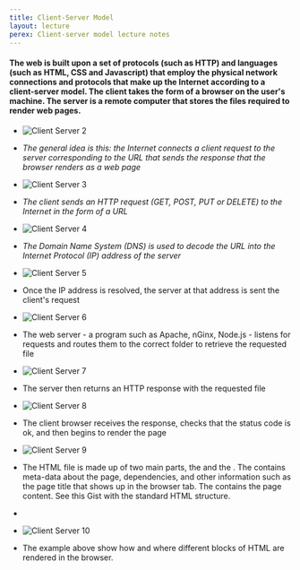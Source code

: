```yaml
---
title: Client-Server Model
layout: lecture
perex: Client-server model lecture notes
---
```

#### The web is built upon a set of protocols (such as HTTP) and languages (such as HTML, CSS and Javascript) that employ the physical network connections and protocols that make up the Internet according to a client-server model. The client takes the form of a browser on the user's machine. The server is a remote computer that stores the files required to render web pages.

*   ![Client Server 2](https://raw.github.com/site2site/site2site.github.io/master/images/lectures/client-server-model/client-server-2.gif)

*   *The general idea is this: the Internet connects a client request to the server corresponding to the URL that sends the response that the browser renders as a web page*

*   ![Client Server 3](https://raw.github.com/site2site/site2site.github.io/master/images/lectures/client-server-model/client-server-3.gif)

*	*The client sends an HTTP request (GET, POST, PUT or DELETE) to the Internet in the form of a URL*

*   ![Client Server 4](https://raw.github.com/site2site/site2site.github.io/master/images/lectures/client-server-model/client-server-4.gif)

*	*The Domain Name System (DNS) is used to decode the URL into the Internet Protocol (IP) address of the server*

*	![Client Server 5](https://raw.github.com/site2site/site2site.github.io/master/images/lectures/client-server-model/client-server-5.gif)

*	Once the IP address is resolved, the server at that address is sent the client's request

*	![Client Server 6](https://raw.github.com/site2site/site2site.github.io/master/images/lectures/client-server-model/client-server-6.gif)

*	The web server - a program such as Apache, nGinx, Node.js - listens for requests and routes them to the correct folder to retrieve the requested file

*	![Client Server 7](https://raw.github.com/site2site/site2site.github.io/master/images/lectures/client-server-model/client-server-7.gif)

*	The server then returns an HTTP response with the requested file

*	![Client Server 8](https://raw.github.com/site2site/site2site.github.io/master/images/lectures/client-server-model/client-server-8.gif)

*	The client browser receives the response, checks that the status code is ok, and then begins to render the page

*	![Client Server 9](https://raw.github.com/site2site/site2site.github.io/master/images/lectures/client-server-model/client-server-9.gif)

*	The HTML file is made up of two main parts, the <head> and the <body>. The <head> contains meta-data about the page, dependencies, and other information such as the page title that shows up in the browser tab. The <body> contains the page content. See this Gist with the standard HTML structure.

*	<script src="https://gist.github.com/troyth/4699954.js"></script>

*	![Client Server 10](https://raw.github.com/site2site/site2site.github.io/master/images/lectures/client-server-model/client-server-10.gif)

*	The example above show how and where different blocks of HTML are rendered in the browser.